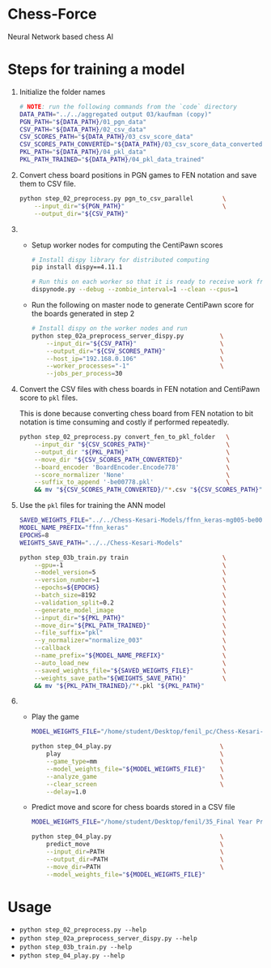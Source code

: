 # Chess-Force

Neural Network based chess AI

# Steps for training a model
1. Initialize the folder names
    ```bash
    # NOTE: run the following commands from the `code` directory
    DATA_PATH="../../aggregated output 03/kaufman (copy)"
    PGN_PATH="${DATA_PATH}/01_pgn_data"
    CSV_PATH="${DATA_PATH}/02_csv_data"
    CSV_SCORES_PATH="${DATA_PATH}/03_csv_score_data"
    CSV_SCORES_PATH_CONVERTED="${DATA_PATH}/03_csv_score_data_converted"
    PKL_PATH="${DATA_PATH}/04_pkl_data"
    PKL_PATH_TRAINED="${DATA_PATH}/04_pkl_data_trained"
    ```
2. Convert chess board positions in PGN games to FEN notation and save them to CSV file. 
    ```bash
    python step_02_preprocess.py pgn_to_csv_parallel        \
        --input_dir="${PGN_PATH}"                           \
        --output_dir="${CSV_PATH}"
    ```

3.  * Setup worker nodes for computing the CentiPawn scores
        ```bash
        # Install dispy library for distributed computing
        pip install dispy==4.11.1
      
        # Run this on each worker so that it is ready to receive work from the master
        dispynode.py --debug --zombie_interval=1 --clean --cpus=1  
        ```

    * Run the following on master node to generate CentiPawn score for the boards generated in step 2
        ```bash
        # Install dispy on the worker nodes and run 
        python step_02a_preprocess_server_dispy.py          \
            --input_dir="${CSV_PATH}"                       \
            --output_dir="${CSV_SCORES_PATH}"               \
            --host_ip="192.168.0.106"                       \
            --worker_processes="-1"                         \
            --jobs_per_process=30
        ```

4. Convert the CSV files with chess boards in FEN notation and CentiPawn score to `pkl` files.
   
   This is done because converting chess board from FEN notation to bit notation is time consuming and costly if performed repeatedly.

   ```bash
   python step_02_preprocess.py convert_fen_to_pkl_folder   \
       --input_dir "${CSV_SCORES_PATH}"                     \
       --output_dir "${PKL_PATH}"                           \
       --move_dir "${CSV_SCORES_PATH_CONVERTED}"            \
       --board_encoder 'BoardEncoder.Encode778'             \
       --score_normalizer 'None'                            \
       --suffix_to_append '-be00778.pkl'                    \
       && mv "${CSV_SCORES_PATH_CONVERTED}/"*.csv "${CSV_SCORES_PATH}"
   ```
   
5. Use the `pkl` files for training the ANN model
    ```bash
    SAVED_WEIGHTS_FILE="../../Chess-Kesari-Models/ffnn_keras-mg005-be00778-sn003-ep00005-weights-v031.h5"
    MODEL_NAME_PREFIX="ffnn_keras"
    EPOCHS=8
    WEIGHTS_SAVE_PATH="../../Chess-Kesari-Models"
    
    python step_03b_train.py train                          \
        --gpu=-1                                            \
        --model_version=5                                   \
        --version_number=1                                  \
        --epochs=${EPOCHS}                                  \
        --batch_size=8192                                   \
        --validation_split=0.2                              \
        --generate_model_image                              \
        --input_dir="${PKL_PATH}"                           \
        --move_dir="${PKL_PATH_TRAINED}"                    \
        --file_suffix="pkl"                                 \
        --y_normalizer="normalize_003"                      \
        --callback                                          \
        --name_prefix="${MODEL_NAME_PREFIX}"                \
        --auto_load_new                                     \
        --saved_weights_file="${SAVED_WEIGHTS_FILE}"        \
        --weights_save_path="${WEIGHTS_SAVE_PATH}"          \
        && mv "${PKL_PATH_TRAINED}/"*.pkl "${PKL_PATH}"
    ```

6.  * Play the game
        ```bash
        MODEL_WEIGHTS_FILE="/home/student/Desktop/fenil_pc/Chess-Kesari-Models/ffnn_keras-mg005-be00778-sn003-ep00127-weights-v032.h5"
      
        python step_04_play.py                              \
            play                                            \
            --game_type=mm                                  \
            --model_weights_file="${MODEL_WEIGHTS_FILE}"    \
            --analyze_game                                  \
            --clear_screen                                  \
            --delay=1.0
        ```

    * Predict move and score for chess boards stored in a CSV file
        ```bash
        MODEL_WEIGHTS_FILE="/home/student/Desktop/fenil/35_Final Year Project/Chess-Kesari-Models/ffnn_keras-mg005-be00778-sn003-ep00127-weights-v032.h5"

        python step_04_play.py                              \
            predict_move                                    \
            --input_dir=PATH                                \
            --output_dir=PATH                               \
            --move_dir=PATH                                 \
            --model_weights_file="${MODEL_WEIGHTS_FILE}"
        ```
 

# Usage
* `python step_02_preprocess.py --help`
* `python step_02a_preprocess_server_dispy.py --help`
* `python step_03b_train.py --help`
* `python step_04_play.py --help`
